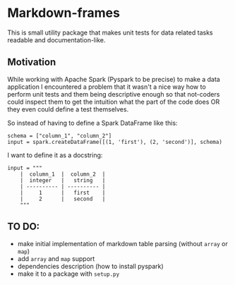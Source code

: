 # Markdown-frames

This is small utility package that makes unit tests for data related tasks readable and documentation-like.

## Motivation

While working with Apache Spark (Pyspark to be precise) to make a data application I encountered a problem
that it wasn't a nice way how to perform unit tests and them being descriptive enough so that not-coders 
could inspect them to get the intuition what the part of the code does OR they even could define a test
themselves. 

So instead of having to define a Spark DataFrame like this:
```
schema = ["column_1", "column_2"]
input = spark.createDataFrame([(1, 'first'), (2, 'second')], schema)
```

I want to define it as a docstring:
```
input = """
    |  column_1  |  column_2  |
    |  integer   |   string   |
    | ---------- | ---------- |
    |     1      |   first    |
    |     2      |   second   |
    """
```

## TO DO:

* make initial implementation of markdown table parsing (without `array` or `map`) 
* add `array` and `map` support
* dependencies description (how to install pyspark)
* make it to a package with `setup.py`
